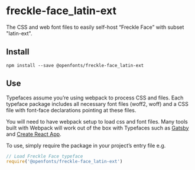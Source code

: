 
# freckle-face_latin-ext

The CSS and web font files to easily self-host “Freckle Face” with subset "latin-ext".

## Install

`npm install --save @openfonts/freckle-face_latin-ext`

## Use

Typefaces assume you’re using webpack to process CSS and files. Each typeface
package includes all necessary font files (woff2, woff) and a CSS file with
font-face declarations pointing at these files.

You will need to have webpack setup to load css and font files. Many tools built
with Webpack will work out of the box with Typefaces such as [Gatsby](https://github.com/gatsbyjs/gatsby)
and [Create React App](https://github.com/facebookincubator/create-react-app).

To use, simply require the package in your project’s entry file e.g.

```javascript
// Load Freckle Face typeface
require('@openfonts/freckle-face_latin-ext')
```
